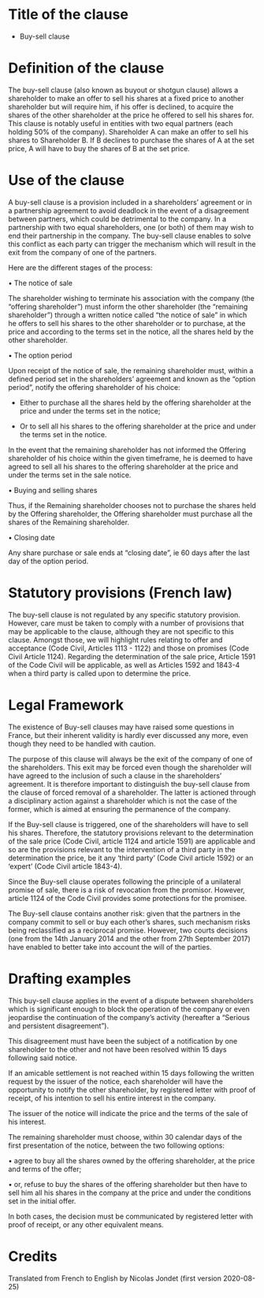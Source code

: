 Title of the clause
==========

- Buy-sell clause

# Definition of the clause 

The buy-sell clause (also known as buyout or shotgun clause) allows a shareholder to make an offer to sell his shares at a fixed price to another shareholder but will require him, if his offer is declined, to acquire the shares of the other shareholder at the price he offered to sell his shares for. 
This clause is notably useful in entities with two equal partners (each holding 50% of the company). Shareholder A can make an offer to sell his shares to Shareholder B. If B declines to purchase the shares of A at the set price, A will have to buy the shares of B at the set price. 

# Use of the clause

A buy-sell clause is a provision included in a shareholders’ agreement or in a partnership agreement to avoid deadlock in the event of a disagreement between partners, which could be detrimental to the company. In a partnership with two equal shareholders, one (or both) of them may wish to end their partnership in the company. The buy-sell clause enables to solve this conflict as each party can trigger the mechanism which will result in the exit from the company of one of the partners.  

Here are the different stages of the process:

•	The notice of sale

The shareholder wishing to terminate his association with the company (the “offering shareholder”) must inform the other shareholder (the “remaining shareholder”) through a written notice called “the notice of sale” in which he offers to sell his shares to the other shareholder or to purchase, at the price and according to the terms set in the notice, all the shares held by the other shareholder. 

•	The option period

Upon receipt of the notice of sale, the remaining shareholder must, within a defined period set in the shareholders’ agreement and known as the “option period”, notify the offering shareholder of his choice: 

-	Either to purchase all the shares held by the offering shareholder at the price and under the terms set in the notice;

-	Or to sell all his shares to the offering shareholder at the price and under the terms set in the notice.

In the event that the remaining shareholder has not informed the Offering shareholder of his choice within the given timeframe, he is deemed to have agreed to sell all his shares to the offering shareholder at the price and under the terms set in the sale notice.

•	Buying and selling shares

 Thus, if the Remaining shareholder chooses not to purchase the shares held by the Offering shareholder, the Offering shareholder must purchase all the shares of the Remaining shareholder.


•	Closing date

Any share purchase or sale ends at “closing date”, ie 60 days after the last day of the option period. 

# Statutory provisions (French law)

The buy-sell clause is not regulated by any specific statutory provision. However, care must be taken to comply with a number of provisions that may be applicable to the clause, although they are not specific to this clause. Amongst those, we will highlight rules relating to offer and acceptance (Code Civil, Articles 1113 - 1122) and those on promises (Code Civil Article 1124). Regarding the determination of the sale price, Article 1591 of the Code Civil will be applicable, as well as Articles 1592 and 1843-4 when a third party is called upon to determine the price.  

# Legal Framework

The existence of Buy-sell clauses may have raised some questions in France, but their inherent validity is hardly ever discussed any more, even though they need to be handled with caution.

The purpose of this clause will always be the exit of the company of one of the shareholders. This exit may be forced even though the shareholder will have agreed to the inclusion of such a clause in the shareholders’ agreement. It is therefore important to distinguish the buy-sell clause from the clause of forced removal of a shareholder. The latter is actioned through a disciplinary action against a shareholder which is not the case of the former, which is aimed at ensuring the permanence of the company.  

If the Buy-sell clause is triggered, one of the shareholders will have to sell his shares. Therefore, the statutory provisions relevant to the determination of the sale price (Code Civil, article 1124 and article 1591) are applicable and so are the provisions relevant to the intervention of a third party in the determination the price, be it any ‘third party’ (Code Civil article 1592) or an ‘expert’ (Code Civil article 1843-4).

Since the Buy-sell clause operates following the principle of a unilateral promise of sale, there is a risk of revocation from the promisor. However, article 1124 of the Code Civil provides some protections for the promisee.   

The Buy-sell clause contains another risk: given that the partners in the company commit to sell or buy each other’s shares, such mechanism risks being reclassified as a reciprocal promise. However, two courts decisions (one from the 14th January 2014 and the other from 27th September 2017) have enabled to better take into account the will of the parties.

# Drafting examples

This buy-sell clause applies in the event of a dispute between shareholders which is significant enough to block the operation of the company or even jeopardise the continuation of the company’s activity (hereafter a “Serious and persistent disagreement”).

This disagreement must have been the subject of a notification by one shareholder to the other and not have been resolved within 15 days following said notice.

If an amicable settlement is not reached within 15 days following the written request by the issuer of the notice, each shareholder will have the opportunity to notify the other shareholder, by registered letter with proof of receipt, of his intention to sell his entire interest in the company. 

The issuer of the notice will indicate the price and the terms of the sale of his interest.

The remaining shareholder must choose, within 30 calendar days of the first presentation of the notice, between the two following options:

•	agree to buy all the shares owned by the offering shareholder, at the price and terms of the offer;

•	or, refuse to buy the shares of the offering shareholder but then have to sell him all his shares in the company at the price and under the conditions set in the initial offer.

In both cases, the decision must be communicated by registered letter with proof of receipt, or any other equivalent means.

# Credits

Translated from French to English by Nicolas Jondet (first version 2020-08-25)
